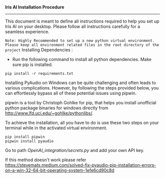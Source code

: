 __Iris AI Installation Procedure__
***

This document is meant to define all instructions required to help you set up Iris AI on your desktop.
Please follow all instructions carefully for a seamless experience.

`Note: Highly Recommended to set up a new python virtual environment. Please keep all environment related files in the root directory of the project`
Installing Dependencies :
- Run the following command to install all python dependencies. Make sure pip is installed.
```
pip install -r requirements.txt
```
Installing PyAudio on Windows can be quite challenging and often leads to various complications. However, by following the steps provided below, you can effortlessly bypass all of these potential issues using pipwin.

pipwin is a tool by Christoph Gohlke for pip, that helps you install unofficial python package binaries for windows directly from http://www.lfd.uci.edu/~gohlke/pythonlibs/.

To achieve the installation, all you have to do is use these two steps on your terminal while in the activated virtual environment.
```
pip install pipwin
pipwin install pyaudio
```

Go to path *OpenAI_integration/secrets.py* and add your own API key.

If this method doesn't work please refer https://stevemats.medium.com/solved-fix-pyaudio-pip-installation-errors-on-a-win-32-64-bit-operating-system-1efe6cd90c8d
